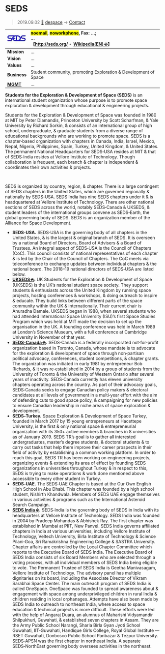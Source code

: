 # SEDS
> 2019.09.02 [🚀](../../index/index.md) [despace](../index.md) → [Contact](../contact.md)

|[![](../f/contact/s/seds_logo1_thumb.webp)](../f/contact/s/seds_logo1.webp)|<mark>noemail</mark>, <mark>noworkphone</mark>, Fax: …;<br> *…*<br> 【<http://seds.org/>・ [Wikipedia(EN) ⎆](https://en.wikipedia.org/wiki/Students_for_the_Exploration_and_Development_of_Space)】|
|:--|:--|
|**Mission**|…|
|**Vision**|…|
|**Values**|…|
|**Business**|Student community, promoting Exploration & Development of Space|
|**[MGMT](../mgmt.md)**|…|

**Students for the Exploration & Development of Space (SEDS)** is an international student organization whose purpose is to promote space exploration & development through educational & engineering projects.

Students for the Exploration & Development of Space was founded in 1980 at MIT by Peter Diamandis, Princeton University by Scott Scharfman, & Yale University by Richard Sorkin, & consists of an international group of high school, undergraduate, & graduate students from a diverse range of educational backgrounds who are working to promote space. SEDS is a chapter‑based organization with chapters in Canada, India, Israel, Mexico, Nepal, Nigeria, Philippines, Spain, Turkey, United Kingdom, & United States. The permanent National Headquarters for SEDS‑USA resides at MIT & that of SEDS‑India resides at Vellore Institute of Technology. Though collaboration is frequent, each branch & chapter is independent & coordinates their own activities & projects.


<p style="page-break-after:always"> </p>

SEDS is organized by country, region, & chapter. There is a large contingent of SEDS chapters in the United States, which are governed regionally & nationally by SEDS‑USA. SEDS India has nine SEDS chapters under it & is headquartered at Vellore Institute of Technology. There are other national sections of SEDS across the world, notably SEDS‑Canada & UKSEDS, & student leaders of the international groups convene as SEDS‑Earth, the global governing body of SEDS. SEDS is an organization member of the Alliance for Space Development.

   - **SEDS‑USA.** SEDS‑USA is the governing body of all chapters in the United States, & is the largest & original branch of SEDS. It is overseen by a national Board of Directors, Board of Advisers & a Board of Trustees. An integral aspect of SEDS‑USA is the Council of Chapters (CoC). This council consists of national representatives of each chapter & is led by the Chair of the Council of Chapters. The CoC meets via teleconference to exchange updates between individual chapters & the national board. The 2018–19 national directors of SEDS‑USA are listed below.
   - **[UKSEDS ⎆](http://ukseds.org/).** UK Students for the Exploration & Development of Space (UKSEDS) is the UK’s national student space society. They support students & enthusiasts across the United Kingdom by running space projects, hosting conferences & workshops, & doing outreach to inspire & educate. They build links between different parts of the space community within the UK & internationally. Their current chair is Anuradha Damale. UKSEDS began in 1988, when several students who had attended International Space University (ISU)’s first Space Studies Program which was held at MIT made the decision to set up the organisation in the UK. A founding conference was held in March 1989 at London’s Science Museum, with a full conference at Cambridge University in November of that year.
   - **[SEDS‑Canada ⎆](http://seds.ca/).** SEDS‑Canada is a federally incorporated not‑for‑profit organization based in Toronto, Canada, whose mandate is to advocate for the exploration & development of space through non‑partisan political advocacy, conferences, student competitions, & chapter grants. The organization was initiated in early 1981 by entrepreneur Bob Richards, & it was re‑established in 2014 by a group of students from the University of Toronto & the University of Western Ontario after several years of inactivity. SEDS‑Canada currently has eleven university chapters operating across the country. As part of their advocacy goals, SEDS‑Canada seeks to engage Canadian policy makers & electoral candidates at all levels of government in a multi‑year effort with the aim of defending cuts to good space policy, & campaigning for new policies to ensure Canadian leadership in niche areas of space exploration & development.
   - **SEDS‑Turkey.** Space Exploration & Development of Space Turkey, founded in March 2017 by 15 young entrepreneurs at Hacettepe University, is the first & only national space & entrepreneurial organization with its 350+ active members & branches in 8 universities as of January 2019. SEDS TR’s goal is to gather all interested undergraduates, master’s degree students, & doctoral students & to carry out tasks that help them improve their career prospects in their field of activity by establishing a common working platform. In order to reach this goal, SEDS TR has been working on engineering projects, organizing events & extending its area of effect by founding SEDS organizations in universities throughout Turkey & in respect to this, SEDS is trying to make operations & work done mentioned above accessible to every other student in Turkey.
   - **SEDS‑UAE.** The SEDS‑UAE Chapter is based at the Our Own English High School in Abu Dhabi. This chapter was founded by a high school student, Nishirth Khandwala. Members of SEDS UAE engage themselves in various activities & programs such as the International Asteroid Search Campaign.
   - **[SEDS India ⎆](http://sedsindia.org).** SEDS‑India is the governing body of SEDS in India with its headquarters at Vellore Institute of Technology. SEDS India was founded in 2004 by Pradeep Mohandas & Abhishek Ray. The first chapter was established in Mumbai at PIIT, New Panvel. SEDS India governs affiliated chapters in India at various universities, including Vellore Institute of Technology, Veltech University, Birla Institute of Technology & Science Pilani‑Goa, Sri Ramakrishna Engineering College & SASTRA University. Chapter affairs are controlled by the Local Chapter Committee which reports to the Executive Board of SEDS India. The Executive Board of SEDS India consists of six Board Members who are selected through a voting process, with all individual members of SEDS India being eligible to vote. The Permanent Trustee of SEDS India is Geetha Manivasagam, Vellore Institute of Technology. The advisory panel has multiple dignitaries on its board, including the Associate Director of Vikram Sarabhai Space Center. The main outreach program of SEDS India is called OneSpace. OneSpace was founded to spread awareness about & engagement with space among underprivileged children in rural India & children residing in local orphanages. Attempts have also been made by SEDS India to outreach to northeast India, where access to space education & technical projects is more difficult. These efforts were led with the help of Angaraj Duara, an alumnus of Maharishi Vidyamandir Shilpukhuri, Guwahati, & established seven chapters in Assam. They are the Army Public School Narangi, Sharla Birla Gyan Jyoti School Guwahati, IIT‑Guwahati, Handique Girls College, Royal Global Institute — RSET Guwahati, Donbosco Public School Panbazar & Tezpur University. SEDS‑APSN was the first chapter in northeast India. A separate SEDS‑NorthEast governing body oversees activities in the northeast.
